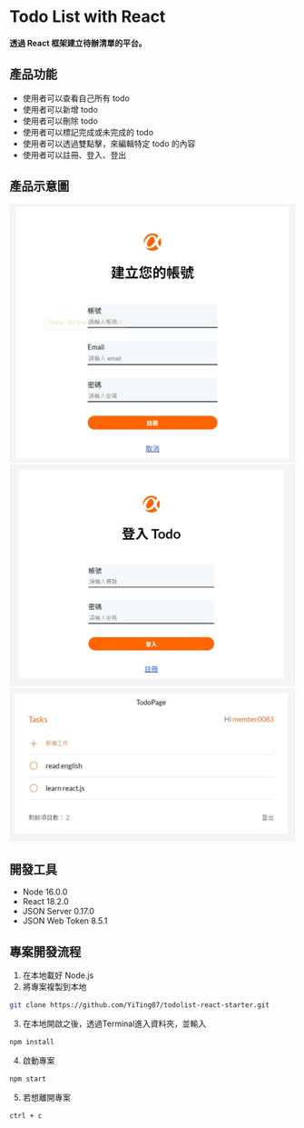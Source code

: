 # Todo List with React

**透過 React 框架建立待辦清單的平台。**

## 產品功能
* 使用者可以查看自己所有 todo
* 使用者可以新增 todo
* 使用者可以刪除 todo
* 使用者可以標記完成或未完成的 todo
* 使用者可以透過雙點擊，來編輯特定 todo 的內容
* 使用者可以註冊、登入、登出

## 產品示意圖
<img alt="todo list register page" src="https://github.com/YiTing07/todolist-react-starter/blob/main/public/todolist_register.jpg" width="600">
<img alt="todo list login page" src="https://github.com/YiTing07/todolist-react-starter/blob/main/public/todolist_login.jpg" width="600">
<img alt="todo list todos page" src="https://github.com/YiTing07/todolist-react-starter/blob/main/public/todolist_todos.jpg" width="600">

## 開發工具
* Node 16.0.0
* React  18.2.0
* JSON Server 0.17.0
* JSON Web Token  8.5.1

## 專案開發流程
1. 在本地載好 Node.js
2. 將專案複製到本地

``` bash
git clone https://github.com/YiTing07/todolist-react-starter.git
```

3. 在本地開啟之後，透過Terminal進入資料夾，並輸入

``` bash
npm install
```

4. 啟動專案

```bash
npm start
```

5. 若想離開專案

``` bash
ctrl + c
```
